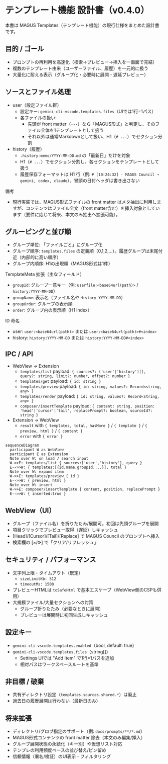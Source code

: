 # テンプレート機能 設計書（v0.4.0）

本書は MAGUS Templates（テンプレート機能）の現行仕様をまとめた設計書です。

## 目的 / ゴール
- プロンプトの再利用を高速化（検索→プレビュー→挿入を一画面で完結）
- 複数のテンプレート由来（ユーザーファイル、履歴）を一元的に扱う
- 大量化に耐える表示（グループ化・必要時に展開・遅延プレビュー）

## ソースとファイル処理
- user（設定ファイル群）
  - 設定キー: `gemini-cli-vscode.templates.files`（UIでは1行=1パス）
  - 各ファイルの扱い:
    - 先頭が front matter（`---`）なら「MAGUS形式」と判定し、そのファイル全体を1テンプレートとして扱う
    - それ以外は通常Markdownとして扱い、H1（`# ...`）でセクション分割
- history（履歴）
  - `.history-memo/YYYY-MM-DD.md` の「最新日」だけを対象
  - H1（`# ...`）でセクション分割し、各セクションをテンプレートとして扱う
  - 履歴保存フォーマットは H1 行（例: `# [10:24:32] - MAGUS Council → gemini, codex, claude`）、冒頭の日付ヘッダは書き出さない

備考
- 現行実装では、MAGUS形式ファイルの front matter はメタ抽出に利用しますが、コンテンツはファイル全文（front matter含む）を挿入対象としています（要件に応じて将来、本文のみ抽出へ拡張可能）。

## グルーピングと並び順
- グループ単位: 「ファイルごと」にグループ化
- グループ順序: `templates.files` の定義順（0,1,2,...）。履歴グループは末尾付近（内部的に高い順序）
- グループ内順序: H1の出現順（MAGUS形式は1件）

TemplateMeta 拡張（主なフィールド）
- `groupId`: グループ一意キー（例: `userfile:<base64url(path)>` / `history:YYYY-MM-DD`）
- `groupName`: 表示名（ファイル名や `History YYYY-MM-DD`）
- `groupOrder`: グループの表示順
- `order`: グループ内の表示順（H1 index）

ID 命名
- user: `user:<base64url(path)>` または `user:<base64url(path)>#<index>`
- history: `history:YYYY-MM-DD` または `history:YYYY-MM-DD#<index>`

## IPC / API
- WebView → Extension
  - `templates/list` payload: `{ sources?: ('user'|'history')[], query?: string, limit?: number, offset?: number }`
  - `templates/get` payload: `{ id: string }`
  - `templates/preview` payload: `{ id: string, values?: Record<string, any> }`
  - `templates/render` payload: `{ id: string, values?: Record<string, any> }`
  - `composer/insertTemplate` payload: `{ content: string, position: 'head'|'cursor'|'tail', replacePrompt?: boolean, sourceId?: string }`
- Extension → WebView
  - `result` with `{ templates, total, hasMore }` / `{ template }` / `{ preview, html }` / `{ content }`
  - `error` with `{ error }`

```mermaid
sequenceDiagram
  participant W as WebView
  participant E as Extension
  Note over W: on load / search input
  W->>E: templates/list { sources:['user','history'], query }
  E-->>W: { templates:[{id,name,groupId,...}], total }
  Note over W: expand item
  W->>E: templates/preview { id }
  E-->>W: { preview, html }
  Note over W: insert
  W->>E: composer/insertTemplate { content, position, replacePrompt }
  E-->>W: { inserted:true }
```

## WebView（UI）
- グループ（ファイル名）を折りたたみ/展開可。初回は先頭グループを展開
- 項目クリックでプレビュー取得（遅延）しキャッシュ
- [Head]/[Cursor]/[Tail]/[Replace] で MAGUS Council のプロンプトへ挿入
- 検索欄の [×/⟳] で「クリア/リフレッシュ」

## セキュリティ / パフォーマンス
- 文字列上限・タイムアウト（既定）
  - `sizeLimitKb: 512`
  - `timeoutMs: 1500`
- プレビューHTMLは `toSafeHtml` で基本エスケープ（WebView側のCSPも併用）
- 大規模ファイル/大量セクションへの対策
  - グループ折りたたみ（必要なときに展開）
  - プレビューは展開時に初回生成しキャッシュ

## 設定キー
- `gemini-cli-vscode.templates.enabled`（bool, default: true）
- `gemini-cli-vscode.templates.files`（string[]）
  - Settings UIでは "Add Item" で1行=1パスを追加
  - 相対パスはワークスペースルートを基準

## 非目標 / 破棄
- 共有ディレクトリ設定（`templates.sources.shared.*`）は廃止
- 過去日の履歴展開は行わない（最新日のみ）

## 将来拡張
- ディレクトリ/グロブ指定のサポート（例: `docs/prompts/**/*.md`）
- MAGUS形式コンテンツの front matter 除去（本文のみ編集/挿入）
- グループ展開状態の永続化（キー別）や仮想リスト対応
- テンプレの利用頻度ベースの並び替え/ピン留め
- 信頼情報（署名/検証）のUI表示・フィルタリング

